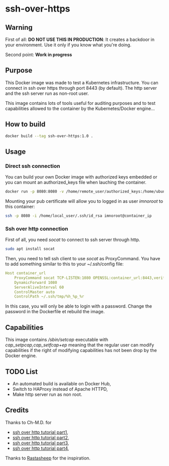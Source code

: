 # ssh-over-https

## Warning

First of all: __DO NOT USE THIS IN PRODUCTION__: It creates a backdoor in your environment. Use it only if you know what you're doing.

Second point: __Work in progress__

## Purpose

This Docker image was made to test a Kubernetes infrastructure.
You can connect in ssh over https through port 8443 (by default).
The http server and the ssh server run as non-root user.

This image contains lots of tools useful for auditing purposes and to test capabilities allowed to the container by the Kubernetes/Docker engine...

## How to build

```sh
docker build --tag ssh-over-https:1.0 .
```

## Usage

### Direct ssh connection

You can build your own Docker image with authorized keys embedded or you can mount an authorized_keys file when lauching the container.

```sh
docker run -p 8080:8080 -v /home/remote_user/authorized_keys:/home/ubuntu/.ssh/authorized_keys booyaabes/ssh-over-https:1.0
```

Mounting your pub certificate will allow you to logged in as user _imnoroot_ to this container:

```sh
ssh -p 8080 -i /home/local_user/.ssh/id_rsa imnoroot@container_ip
```

### Ssh over http connection

First of all, you need _socat_ to connect to ssh server through http.

```sh
sudo apt install socat
```

Then, you need to tell ssh client to use _socat_ as ProxyCommand. You have to add something similar to this to your ~/.ssh/config file:

```yaml
Host container_url
    ProxyCommand socat TCP-LISTEN:1080 OPENSSL:container_url:8443,verify=0 & sleep 1 && socat - PROXY:127.0.0.1:127.0.0.1:2222,proxyport=1080
    DynamicForward 1080
    ServerAliveInterval 60
    ControlMaster auto
    ControlPath ~/.ssh/tmp/%h_%p_%r
```

In this case, you will only be able to login with a password. Change the password in the Dockerfile et rebuild the image.

## Capabilities

This image contains _/sbin/setcap_ executable with _cap_setpcap,cap_setfcap+ep_ meaning that the regular user can modify capabilities if the right of modifying capabilities has not been drop by the Docker engine.

## TODO List

- An automated build is available on Docker Hub,
- Switch to HAProxy instead of Apache HTTPD,
- Make http server run as non root.

## Credits

Thanks to Ch-M.D. for

- [ssh over http tutorial part1](https://blog.chmd.fr/ssh-over-ssl-a-quick-and-minimal-config.html),
- [ssh over http tutorial part2](https://blog.chmd.fr/ssh-over-ssl-episode-2-replacing-proxytunnel-with-socat.html),
- [ssh over http tutorial part3](https://blog.chmd.fr/ssh-over-ssl-episode-3-avoiding-using-a-patched-apache.html),
- [ssh over http tutorial part4](https://blog.chmd.fr/ssh-over-ssl-episode-4-a-haproxy-based-configuration.html),

Thanks to [Rastasheep](https://github.com/rastasheep/ubuntu-sshd) for the inspiration.